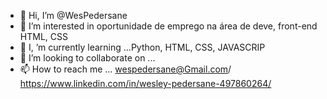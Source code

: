 - 👋 Hi, I’m @WesPedersane
- 👀 I’m interested in oportunidade de emprego na área de deve, front-end HTML, CSS
- 🌱 I, ’m currently learning ...Python, HTML, CSS, JAVASCRIP
- 💞️ I’m looking to collaborate on ...
- 📫 How to reach me ... wespedersane@Gmail.com/ https://www.linkedin.com/in/wesley-pedersane-497860264/
<!---
WesPedersane/WesPedersane is a ✨ special ✨ repository because its `README.md` (this file) appears on your GitHub profile.
You can click the Preview link to take a look at your changes.
--->
